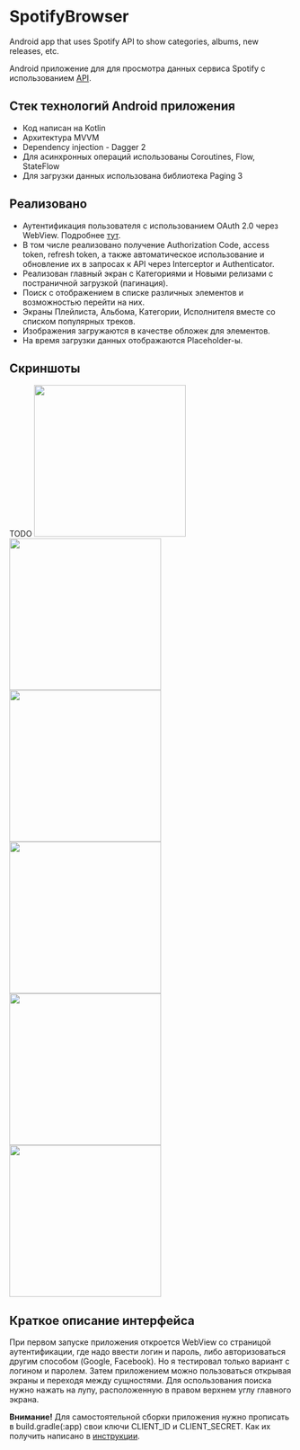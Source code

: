 # SpotifyBrowser

Android app that uses Spotify API to show categories, albums, new releases, etc.

Android приложение для для просмотра данных сервиса Spotify с
использованием [API](https://developer.spotify.com/documentation/web-api/reference/).

## Стек технологий Android приложения

* Код написан на Kotlin
* Архитектура MVVM
* Dependency injection - Dagger 2
* Для асинхронных операций использованы Coroutines, Flow, StateFlow
* Для загрузки данных использована библиотека Paging 3

## Реализовано

* Аутентификация пользователя с использованием OAuth 2.0 через WebView.
  Подробнее [тут](https://developer.spotify.com/documentation/general/guides/authorization-guide/).
* В том числе реализовано получение Authorization Code, access token, refresh token, а также
  автоматическое использование и обновление их в запросах к API через Interceptor и Authenticator.
* Реализован главный экран с Категориями и Новыми релизами с постраничной загрузкой (пагинация).
* Поиск с отображением в списке различных элементов и возможностью перейти на них.
* Экраны Плейлиста, Альбома, Категории, Исполнителя вместе со списком популярных треков.
* Изображения загружаются в качестве обложек для элементов.
* На время загрузки данных отображаются Placeholder-ы.

## Скриншоты

TODO
<img src="screenshots/screenshot1.png" width="270"> <img src="screenshots/screenshot2.png" width="270">
<img src="screenshots/screenshot3.png" width="270"> <img src="screenshots/screenshot4.png" width="270">
<img src="screenshots/screenshot5.png" width="270"> <img src="screenshots/screenshot6.png" width="270">

## Краткое описание интерфейса

При первом запуске приложения откроется WebView со страницой аутентификации, где надо ввести логин и
пароль, либо авторизоваться другим способом (Google, Facebook). Но я тестировал только вариант с
логином и паролем. Затем приложением можно пользоваться открывая экраны и переходя между сущностями.
Для оспользования поиска нужно нажать на лупу, расположенную в правом верхнем углу главного экрана.

**Внимание!**
Для самостоятельной сборки приложения нужно прописать в build.gradle(:app) свои ключи CLIENT_ID и
CLIENT_SECRET. Как их получить написано
в [инструкции](https://developer.spotify.com/documentation/general/guides/authorization-guide/).
